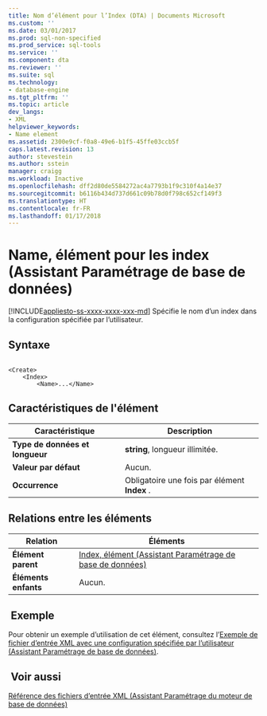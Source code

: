 ```yaml
---
title: Nom d’élément pour l’Index (DTA) | Documents Microsoft
ms.custom: ''
ms.date: 03/01/2017
ms.prod: sql-non-specified
ms.prod_service: sql-tools
ms.service: ''
ms.component: dta
ms.reviewer: ''
ms.suite: sql
ms.technology:
- database-engine
ms.tgt_pltfrm: ''
ms.topic: article
dev_langs:
- XML
helpviewer_keywords:
- Name element
ms.assetid: 2300e9cf-f0a8-49e6-b1f5-45ffe03ccb5f
caps.latest.revision: 13
author: stevestein
ms.author: sstein
manager: craigg
ms.workload: Inactive
ms.openlocfilehash: dff2d80de5584272ac4a7793b1f9c310f4a14e37
ms.sourcegitcommit: b6116b434d737d661c09b78d0f798c652cf149f3
ms.translationtype: HT
ms.contentlocale: fr-FR
ms.lasthandoff: 01/17/2018
---
```

# <a name="name-element-for-index-dta"></a>Name, élément pour les index (Assistant Paramétrage de base de données)
[!INCLUDE[appliesto-ss-xxxx-xxxx-xxx-md](../../includes/appliesto-ss-xxxx-xxxx-xxx-md.md)] Spécifie le nom d’un index dans la configuration spécifiée par l’utilisateur.  
  
## <a name="syntax"></a>Syntaxe  
  
```  
  
<Create>  
    <Index>  
        <Name>...</Name>  
```  
  
## <a name="element-characteristics"></a>Caractéristiques de l'élément  
  
|Caractéristique|Description|  
|--------------------|-----------------|  
|**Type de données et longueur**|**string**, longueur illimitée.|  
|**Valeur par défaut**|Aucun.|  
|**Occurrence**|Obligatoire une fois par élément **Index** .|  
  
## <a name="element-relationships"></a>Relations entre les éléments  
  
|Relation|Éléments|  
|------------------|--------------|  
|**Élément parent**|[Index, élément &#40;Assistant Paramétrage de base de données&#41;](../../tools/dta/index-element-dta.md)|  
|**Éléments enfants**|Aucun.|  
  
## <a name="example"></a> Exemple  
 Pour obtenir un exemple d’utilisation de cet élément, consultez l’[Exemple de fichier d’entrée XML avec une configuration spécifiée par l’utilisateur &#40;Assistant Paramétrage de base de données&#41;](../../tools/dta/xml-input-file-sample-with-user-specified-configuration-dta.md).  
  
## <a name="see-also"></a> Voir aussi  
 [Référence des fichiers d’entrée XML &#40;Assistant Paramétrage du moteur de base de données&#41;](../../tools/dta/xml-input-file-reference-database-engine-tuning-advisor.md)  
  
  
